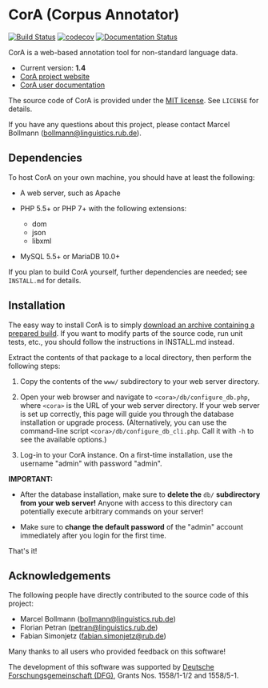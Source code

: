 # CorA (Corpus Annotator) #

[![Build Status](https://travis-ci.org/comphist/cora.svg?branch=master)](https://travis-ci.org/comphist/cora)
[![codecov](https://codecov.io/gh/comphist/cora/branch/master/graph/badge.svg)](https://codecov.io/gh/comphist/cora)
[![Documentation Status](https://readthedocs.org/projects/cora/badge/?version=latest)](http://cora.readthedocs.io/en/latest/?badge=latest)

CorA is a web-based annotation tool for non-standard language data.

* Current version: **1.4**
* [CorA project website](http://www.linguistics.rub.de/comphist/resources/cora/)
* [CorA user documentation](http://cora.readthedocs.io/)

The source code of CorA is provided under the
[MIT license](https://opensource.org/licenses/MIT).  See `LICENSE` for details.

If you have any questions about this project, please contact Marcel Bollmann
(<bollmann@linguistics.rub.de>).

## Dependencies ##

To host CorA on your own machine, you should have at least the following:

* A web server, such as Apache

* PHP 5.5+ or PHP 7+ with the following extensions:

    * dom
    * json
    * libxml

* MySQL 5.5+ or MariaDB 10.0+

If you plan to build CorA yourself, further dependencies are needed; see
`INSTALL.md` for details.

## Installation ##

The easy way to install CorA is to simply
[download an archive containing a prepared build](https://bitbucket.org/mbollmann/cora/downloads).
If you want to modify parts of the source code, run unit tests, etc., you should
follow the instructions in INSTALL.md instead.

Extract the contents of that package to a local directory, then perform the
following steps:

1. Copy the contents of the `www/` subdirectory to your web server directory.

2. Open your web browser and navigate to `<cora>/db/configure_db.php`, where
   `<cora>` is the URL of your web server directory.  If your web server is set
   up correctly, this page will guide you through the database installation or
   upgrade process.  (Alternatively, you can use the command-line script
   `<cora>/db/configure_db_cli.php`.  Call it with `-h` to see the
   available options.)

3. Log-in to your CorA instance.  On a first-time installation, use the
   username "admin" with password "admin".

**IMPORTANT:**

+ After the database installation, make sure to **delete the**
  `db/` **subdirectory from your web server!** Anyone with access to this
  directory can potentially execute arbitrary commands on your server!

+ Make sure to **change the default password** of the "admin" account
  immediately after you login for the first time.

That's it!

## Acknowledgements ##

The following people have directly contributed to the source code of this
project:

+ Marcel Bollmann (<bollmann@linguistics.rub.de>)
+ Florian Petran (<petran@linguistics.rub.de>)
+ Fabian Simonjetz (<fabian.simonjetz@rub.de>)

Many thanks to all users who provided feedback on this software!

The development of this software was supported by
[Deutsche Forschungsgemeinschaft (DFG)](http://www.dfg.de/), Grants
Nos. 1558/1-1/2 and 1558/5-1.
